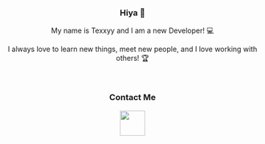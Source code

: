 <h3 align="center">Hiya 👋</h3>
<p align="center">My name is Texxyy and I am a new Developer! 💻</p>
<p align="center">I always love to learn new things, meet new people, and I love working with others! 🏆</p>
<br>
<h3 align="center">Contact Me</h3>
<div align="center">
  <a href="https://github.com/Texxyy/Texxyy/blob/main/discord.md" target="_blank">
    <img src="https://raw.githubusercontent.com/gist/uzza1hossain/e2521e3150e68c2a68a78bdece8a29d9/raw/558a213049001c294356bfc4f2e1a6590ed04532/discord-logo.svg"
         height="50px"></a>
</div>
